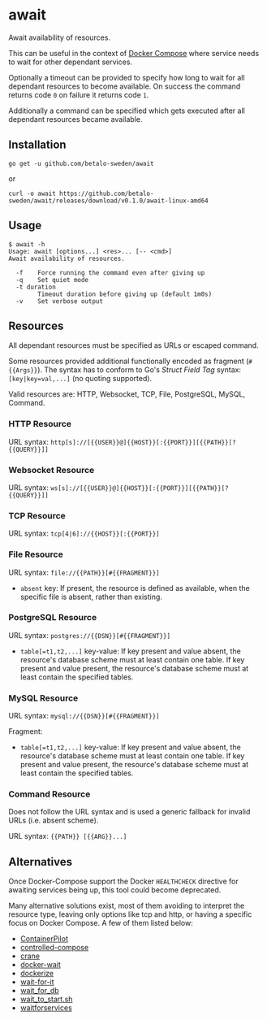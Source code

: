 # await

Await availability of resources.

This can be useful in the context of
[Docker Compose](https://docs.docker.com/compose/) where service needs to wait
for other dependant services.

Optionally a timeout can be provided to specify how long to wait for all
dependant resources to become available. On success the command returns code `0`
on failure it returns code `1`.

Additionally a command can be specified which gets executed after all dependant
resources became available.

## Installation

    go get -u github.com/betalo-sweden/await

or

    curl -o await https://github.com/betalo-sweden/await/releases/download/v0.1.0/await-linux-amd64


## Usage

    $ await -h
    Usage: await [options...] <res>... [-- <cmd>]
    Await availability of resources.

      -f	Force running the command even after giving up
      -q	Set quiet mode
      -t duration
        	Timeout duration before giving up (default 1m0s)
      -v	Set verbose output


## Resources

All dependant resources must be specified as URLs or escaped command.

Some resources provided additional functionally encoded as fragment
(`#{{Args}}`). The syntax has to conform to Go's _Struct Field Tag_ syntax:
`[key|key=val,...]` (no quoting supported).

Valid resources are: HTTP, Websocket, TCP, File, PostgreSQL, MySQL, Command.


### HTTP Resource

URL syntax: `http[s]://[{{USER}}@]{{HOST}}[:{{PORT}}][{{PATH}}[?{{QUERY}}]]`


### Websocket Resource

URL syntax: `ws[s]://[{{USER}}@]{{HOST}}[:{{PORT}}][{{PATH}}[?{{QUERY}}]]`


### TCP Resource

URL syntax: `tcp[4|6]://{{HOST}}[:{{PORT}}]`


### File Resource

URL syntax: `file://{{PATH}}[#{{FRAGMENT}}]`

- `absent` key: If present, the resource is defined as available, when the
  specific file is absent, rather than existing.


### PostgreSQL Resource

URL syntax: `postgres://{{DSN}}[#{{FRAGMENT}}]`

- `table[=t1,t2,...]` key-value: If key present and value absent, the resource's
  database scheme must at least contain one table. If key present and value
  present, the resource's database scheme must at least contain the specified
  tables.


### MySQL Resource


URL syntax: `mysql://{{DSN}}[#{{FRAGMENT}}]`

Fragment:

- `table[=t1,t2,...]` key-value: If key present and value absent, the resource's
  database scheme must at least contain one table. If key present and value
  present, the resource's database scheme must at least contain the specified
  tables.


### Command Resource

Does not follow the URL syntax and is used a generic fallback for invalid URLs
(i.e. absent scheme).

URL syntax: `{{PATH}} [{{ARG}}...]`


## Alternatives

Once Docker-Compose support the Docker `HEALTHCHECK` directive for awaiting
services being up, this tool could become deprecated.

Many alternative solutions exist, most of them avoiding to interpret the
resource type, leaving only options like tcp and http, or having a specific
focus on Docker Compose. A few of them listed below:

- [ContainerPilot](https://github.com/joyent/containerpilot)
- [controlled-compose](https://github.com/dansteen/controlled-compose)
- [crane](https://github.com/michaelsauter/crane)
- [docker-wait](https://github.com/aanand/docker-wait)
- [dockerize](https://github.com/jwilder/dockerize)
- [wait-for-it](https://github.com/vishnubob/wait-for-it)
- [wait_for_db](https://gitlab.com/thelabnyc/ci/blob/09504268779acf53d65383b98b76e44ff763ef4d/examples/docker-compose-links/entrypoint.sh)
- [wait_to_start.sh](https://gist.github.com/rochacbruno/bdcad83367593fd52005#file-wait_to_start-sh)
- [waitforservices](https://github.com/Barzahlen/waitforservices)
